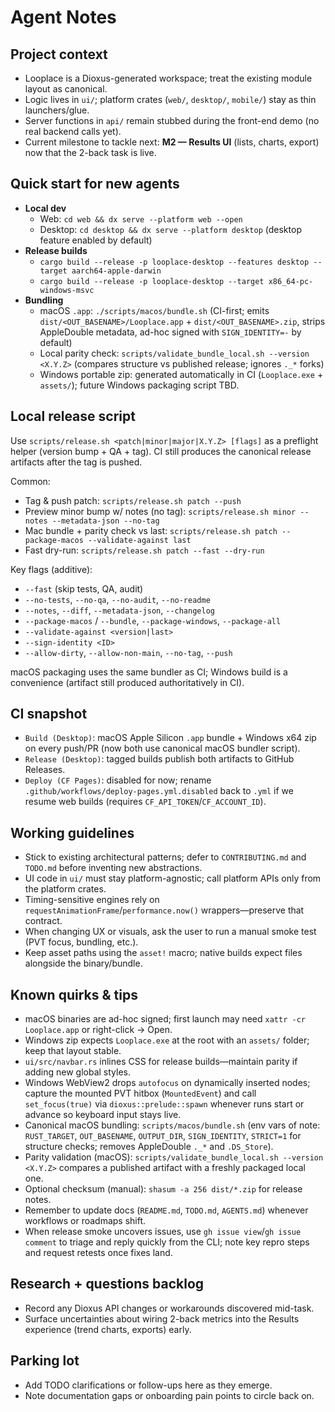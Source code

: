 # Agent Notes

## Project context
- Looplace is a Dioxus-generated workspace; treat the existing module layout as canonical.
- Logic lives in `ui/`; platform crates (`web/`, `desktop/`, `mobile/`) stay as thin launchers/glue.
- Server functions in `api/` remain stubbed during the front-end demo (no real backend calls yet).
- Current milestone to tackle next: **M2 — Results UI** (lists, charts, export) now that the 2-back task is live.

## Quick start for new agents
- **Local dev**
  - Web: `cd web && dx serve --platform web --open`
  - Desktop: `cd desktop && dx serve --platform desktop` (desktop feature enabled by default)
- **Release builds**
  - `cargo build --release -p looplace-desktop --features desktop --target aarch64-apple-darwin`
  - `cargo build --release -p looplace-desktop --target x86_64-pc-windows-msvc`
- **Bundling**
  - macOS `.app`: `./scripts/macos/bundle.sh` (CI-first; emits `dist/<OUT_BASENAME>/Looplace.app` + `dist/<OUT_BASENAME>.zip`, strips AppleDouble metadata, ad-hoc signed with `SIGN_IDENTITY=-` by default)
  - Local parity check: `scripts/validate_bundle_local.sh --version <X.Y.Z>` (compares structure vs published release; ignores `._*` forks)
  - Windows portable zip: generated automatically in CI (`Looplace.exe` + `assets/`); future Windows packaging script TBD.

## Local release script
Use `scripts/release.sh <patch|minor|major|X.Y.Z> [flags]` as a preflight helper (version bump + QA + tag). CI still produces the canonical release artifacts after the tag is pushed.

Common:
- Tag & push patch: `scripts/release.sh patch --push`
- Preview minor bump w/ notes (no tag): `scripts/release.sh minor --notes --metadata-json --no-tag`
- Mac bundle + parity check vs last: `scripts/release.sh patch --package-macos --validate-against last`
- Fast dry-run: `scripts/release.sh patch --fast --dry-run`

Key flags (additive):
- `--fast` (skip tests, QA, audit)
- `--no-tests`, `--no-qa`, `--no-audit`, `--no-readme`
- `--notes`, `--diff`, `--metadata-json`, `--changelog`
- `--package-macos` / `--bundle`, `--package-windows`, `--package-all`
- `--validate-against <version|last>`
- `--sign-identity <ID>`
- `--allow-dirty`, `--allow-non-main`, `--no-tag`, `--push`

macOS packaging uses the same bundler as CI; Windows build is a convenience (artifact still produced authoritatively in CI).

## CI snapshot
- `Build (Desktop)`: macOS Apple Silicon `.app` bundle + Windows x64 zip on every push/PR (now both use canonical macOS bundler script).
- `Release (Desktop)`: tagged builds publish both artifacts to GitHub Releases.
- `Deploy (CF Pages)`: disabled for now; rename `.github/workflows/deploy-pages.yml.disabled` back to `.yml` if we resume web builds (requires `CF_API_TOKEN`/`CF_ACCOUNT_ID`).

## Working guidelines
- Stick to existing architectural patterns; defer to `CONTRIBUTING.md` and `TODO.md` before inventing new abstractions.
- UI code in `ui/` must stay platform-agnostic; call platform APIs only from the platform crates.
- Timing-sensitive engines rely on `requestAnimationFrame`/`performance.now()` wrappers—preserve that contract.
- When changing UX or visuals, ask the user to run a manual smoke test (PVT focus, bundling, etc.).
- Keep asset paths using the `asset!` macro; native builds expect files alongside the binary/bundle.

## Known quirks & tips
- macOS binaries are ad-hoc signed; first launch may need `xattr -cr Looplace.app` or right-click → Open.
- Windows zip expects `Looplace.exe` at the root with an `assets/` folder; keep that layout stable.
- `ui/src/navbar.rs` inlines CSS for release builds—maintain parity if adding new global styles.
- Windows WebView2 drops `autofocus` on dynamically inserted nodes; capture the mounted PVT hitbox (`MountedEvent`) and call `set_focus(true)` via `dioxus::prelude::spawn` whenever runs start or advance so keyboard input stays live.
- Canonical macOS bundling: `scripts/macos/bundle.sh` (env vars of note: `RUST_TARGET`, `OUT_BASENAME`, `OUTPUT_DIR`, `SIGN_IDENTITY`, `STRICT=1` for structure checks; removes AppleDouble `._*` and `.DS_Store`).
- Parity validation (macOS): `scripts/validate_bundle_local.sh --version <X.Y.Z>` compares a published artifact with a freshly packaged local one.
- Optional checksum (manual): `shasum -a 256 dist/*.zip` for release notes.
- Remember to update docs (`README.md`, `TODO.md`, `AGENTS.md`) whenever workflows or roadmaps shift.
- When release smoke uncovers issues, use `gh issue view`/`gh issue comment` to triage and reply quickly from the CLI; note key repro steps and request retests once fixes land.

## Research + questions backlog
- Record any Dioxus API changes or workarounds discovered mid-task.
- Surface uncertainties about wiring 2-back metrics into the Results experience (trend charts, exports) early.

## Parking lot
- Add TODO clarifications or follow-ups here as they emerge.
- Note documentation gaps or onboarding pain points to circle back on.
